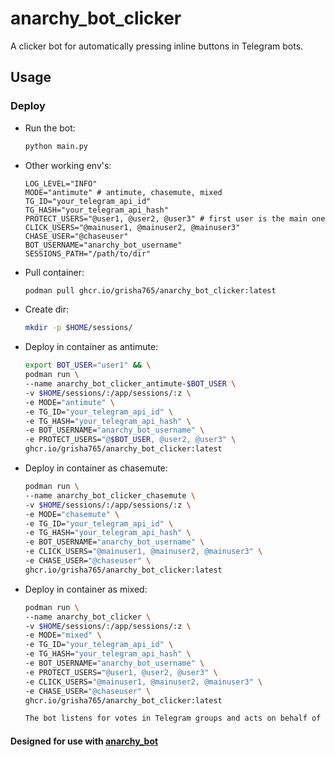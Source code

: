 # anarchy_bot_clicker
A clicker bot for automatically pressing inline buttons in Telegram bots.

## Usage

### Deploy

- Run the bot:
    ```bash
    python main.py
    ```

- Other working env's:
    ```env
    LOG_LEVEL="INFO"
    MODE="antimute" # antimute, chasemute, mixed
    TG_ID="your_telegram_api_id"
    TG_HASH="your_telegram_api_hash"
    PROTECT_USERS="@user1, @user2, @user3" # first user is the main one
    CLICK_USERS="@mainuser1, @mainuser2, @mainuser3"
    CHASE_USER="@chaseuser"
    BOT_USERNAME="anarchy_bot_username"
    SESSIONS_PATH="/path/to/dir"
    ```
- Pull container:
    ```bash
    podman pull ghcr.io/grisha765/anarchy_bot_clicker:latest
    ```

- Create dir:
    ```bash
    mkdir -p $HOME/sessions/
    ```

- Deploy in container as antimute:
    ```bash
    export BOT_USER="user1" && \
    podman run \
    --name anarchy_bot_clicker_antimute-$BOT_USER \
    -v $HOME/sessions/:/app/sessions/:z \
    -e MODE="antimute" \
    -e TG_ID="your_telegram_api_id" \
    -e TG_HASH="your_telegram_api_hash" \
    -e BOT_USERNAME="anarchy_bot_username" \
    -e PROTECT_USERS="@$BOT_USER, @user2, @user3" \
    ghcr.io/grisha765/anarchy_bot_clicker:latest
    ```

- Deploy in container as chasemute:
    ```bash
    podman run \
    --name anarchy_bot_clicker_chasemute \
    -v $HOME/sessions/:/app/sessions/:z \
    -e MODE="chasemute" \
    -e TG_ID="your_telegram_api_id" \
    -e TG_HASH="your_telegram_api_hash" \
    -e BOT_USERNAME="anarchy_bot_username" \
    -e CLICK_USERS="@mainuser1, @mainuser2, @mainuser3" \
    -e CHASE_USER="@chaseuser" \
    ghcr.io/grisha765/anarchy_bot_clicker:latest
    ```

- Deploy in container as mixed:
    ```bash
    podman run \
    --name anarchy_bot_clicker \
    -v $HOME/sessions/:/app/sessions/:z \
    -e MODE="mixed" \
    -e TG_ID="your_telegram_api_id" \
    -e TG_HASH="your_telegram_api_hash" \
    -e BOT_USERNAME="anarchy_bot_username" \
    -e PROTECT_USERS="@user1, @user2, @user3" \
    -e CLICK_USERS="@mainuser1, @mainuser2, @mainuser3" \
    -e CHASE_USER="@chaseuser" \
    ghcr.io/grisha765/anarchy_bot_clicker:latest

   The bot listens for votes in Telegram groups and acts on behalf of the specified users to either mute or protect them during "mute votes" initiated by other bots (e.g., [anarchy_bot](https://github.com/gmankab/anarchy_bot)).

#### Designed for use with [anarchy_bot](https://github.com/gmankab/anarchy_bot)
